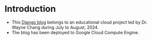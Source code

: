# Introduction
- This [Django blog](https://qavit.learnai2024.net) belongs to an educational cloud project led by Dr. Wayne Chang during July to August, 2024.
- The blog has been deployed to Google Cloud Compute Engine.

